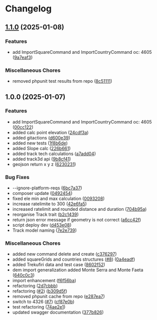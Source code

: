 # Changelog

## [1.1.0](https://github.com/webmappsrl/dem/compare/v1.0.0...v1.1.0) (2025-01-08)


### Features

* add ImportSquareCommand and ImportCountryCommand oc: 4605 ([9a7eaf3](https://github.com/webmappsrl/dem/commit/9a7eaf3d8f1523588893b4ac53d4799f941a06ac))


### Miscellaneous Chores

* removed phpunit test results from repo ([8c51111](https://github.com/webmappsrl/dem/commit/8c51111834f818a85d0f16cf4842cf946c6da7cc))

## 1.0.0 (2025-01-07)


### Features

* add ImportSquareCommand and ImportCountryCommand oc: 4605 ([00cc122](https://github.com/webmappsrl/dem/commit/00cc122c968b1d70059acf60a2a413cd785b047e))
* added calc point elevation ([24cdf3a](https://github.com/webmappsrl/dem/commit/24cdf3a9e3e3acc9dfaa6977e565e80a80ee2e07))
* added gitactions ([d600e39](https://github.com/webmappsrl/dem/commit/d600e39a9cc98c6ebd929bd0958ce6eac1675ae5))
* added new tests ([1f8b6de](https://github.com/webmappsrl/dem/commit/1f8b6deed02f986d3d12548b60fcb9bcf9911d3d))
* added Slope calc ([226b661](https://github.com/webmappsrl/dem/commit/226b661cf10f34bf9969ff69ab7b5d4f63dcc90f))
* added track tech calculations ([a7add04](https://github.com/webmappsrl/dem/commit/a7add04ba48493d1c46d2c37202c25244e090791))
* added track3d api ([9b8cf41](https://github.com/webmappsrl/dem/commit/9b8cf41260dde4a6b9b1da4a151e0ca3fc10fbda))
* geojson return x y z ([6230231](https://github.com/webmappsrl/dem/commit/62302317c77377b95f81d5e71b9f0f7450ff3ca3))


### Bug Fixes

* --ignore-platform-reqs ([6bc7a37](https://github.com/webmappsrl/dem/commit/6bc7a3708ca9e0bae32a105c7501911bc2020156))
* composer update ([0492454](https://github.com/webmappsrl/dem/commit/0492454ce85203acc86781f18fd00844c0b27239))
* fixed ele min and max calculation ([0093208](https://github.com/webmappsrl/dem/commit/009320835d4d285e9063be547634ef32a9079ed4))
* increase ratelimite to 300 ([42e6fa5](https://github.com/webmappsrl/dem/commit/42e6fa58fd32db89203cb512e5ad204581314cd3))
* increased ratelimit and rounded distance and duration ([704b95a](https://github.com/webmappsrl/dem/commit/704b95af901c5e8c6ea5d2eaa1ecba87225133d7))
* reorganise Track trait ([b2c1439](https://github.com/webmappsrl/dem/commit/b2c14399e4ad4f447c4dc271c414489568e59f1b))
* return json error message if geometry is not correct ([a6cc42f](https://github.com/webmappsrl/dem/commit/a6cc42f2358e736b95216faa343bf42b4aab6f2f))
* script deploy dev ([d453e08](https://github.com/webmappsrl/dem/commit/d453e0889e0d88d49fda00fd9bf9fa9091ad7604))
* Track model naming ([7e2e739](https://github.com/webmappsrl/dem/commit/7e2e739484672bbacdb299bed1bd51aef3b0bae9))


### Miscellaneous Chores

* added new command delete and create ([c376297](https://github.com/webmappsrl/dem/commit/c37629749306cb63a48d746dd3a6b4ebf06dc848))
* added squareGrids and countries structures ([#8](https://github.com/webmappsrl/dem/issues/8)) ([0a4eadf](https://github.com/webmappsrl/dem/commit/0a4eadfa320fd22ff9b7f5c33aec26967d6ce069))
* added Trekufiri data and test case ([8602f52](https://github.com/webmappsrl/dem/commit/8602f52420fe506961cee88b40a69d7873cec015))
* dem import generalization added Monte Serra and Monte Faeta ([640c0c3](https://github.com/webmappsrl/dem/commit/640c0c3392b4767f0dd73f2ebc7e69eae2b8b69b))
* import enhancement ([f6f56ba](https://github.com/webmappsrl/dem/commit/f6f56ba3c5e912997585aa1e3d4a80fccdf66caf))
* refactoring ([2d7cbbb](https://github.com/webmappsrl/dem/commit/2d7cbbb30c5b3115c2c3a71496503262bda356cd))
* refactoring ([#2](https://github.com/webmappsrl/dem/issues/2)) ([b309d5f](https://github.com/webmappsrl/dem/commit/b309d5f377f2d9eb973d423b0392b08c6462ba5b))
* removed phpunit cache from repo ([e287ea7](https://github.com/webmappsrl/dem/commit/e287ea7a2b43f139d27982b554419d5c05a1aa4e))
* switch to 4326 ([#7](https://github.com/webmappsrl/dem/issues/7)) ([cf87e0b](https://github.com/webmappsrl/dem/commit/cf87e0b2633509d9062388d4429370ffa7494472))
* test refactoring ([74ae2e1](https://github.com/webmappsrl/dem/commit/74ae2e119a729762af958b013adc183802dc0b12))
* updated swagger documentation ([377b826](https://github.com/webmappsrl/dem/commit/377b826513e5b2797273e9b4a17658a44d0adaec))
